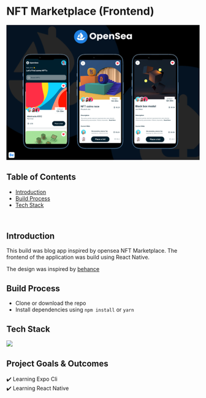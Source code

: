 # NFT Marketplace (Frontend)

![cover](readme.png)

## Table of Contents

- [Introduction](#introduction)
- [Build Process](#build-process)
- [Tech Stack](#tech-stack)

<br/>

## Introduction

This build was blog app inspired by opensea NFT Marketplace. The frontend of the application was build using React Native.

The design was inspired by [behance](https://www.behance.net/gallery/133383073/ProNef-Mobile-Market-NFT-?tracking_source=search_projects%7Cpronef)

## Build Process

- Clone or download the repo
- Install dependencies using `npm install` or `yarn`

## Tech Stack

<p float="left">
    <img src="https://cdn.sanity.io/images/1z5g6za5/production/b4a31c8a464609305b50e1f7c809288f2a2e1b74-1200x1043.png?w=2000&fit=max&auto=format" width="60"  style="padding-right:20px"/>
</p>

## Project Goals & Outcomes

✔️ Learning Expo Cli <br/>
✔️ Learning React Native
